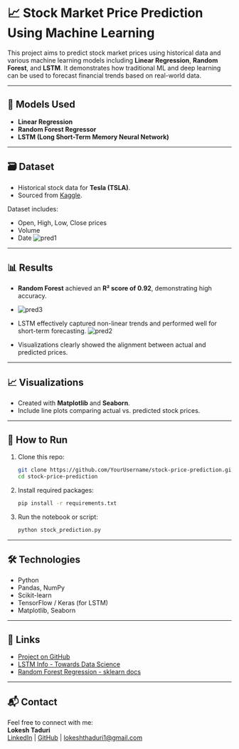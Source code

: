 # 📈 Stock Market Price Prediction Using Machine Learning

This project aims to predict stock market prices using historical data and various machine learning models including **Linear Regression**, **Random Forest**, and **LSTM**. It demonstrates how traditional ML and deep learning can be used to forecast financial trends based on real-world data.

---

## 🧠 Models Used

- **Linear Regression**
- **Random Forest Regressor**
- **LSTM (Long Short-Term Memory Neural Network)**

---

## 🗃️ Dataset

- Historical stock data for **Tesla (TSLA)**.
- Sourced from [Kaggle](https://www.kaggle.com/datasets/aspillai/tesla-stock-price-with-indicators-10-years/data).

Dataset includes:
- Open, High, Low, Close prices
- Volume
- Date
  ![pred1](https://github.com/user-attachments/assets/c7498f78-add4-44ab-86b0-ceba987e479d)


---

## 📊 Results

- **Random Forest** achieved an **R² score of 0.92**, demonstrating high accuracy.
- ![pred3](https://github.com/user-attachments/assets/461ccd22-407d-4f0f-b95b-dcadbce52e6b)

- LSTM effectively captured non-linear trends and performed well for short-term forecasting.
  ![pred2](https://github.com/user-attachments/assets/29758fc1-fbeb-451a-a6b7-c01e344d5f94)

- Visualizations clearly showed the alignment between actual and predicted prices.

---

## 📈 Visualizations

- Created with **Matplotlib** and **Seaborn**.
- Include line plots comparing actual vs. predicted stock prices.

---

## 🚀 How to Run

1. Clone this repo:
    ```bash
    git clone https://github.com/YourUsername/stock-price-prediction.git
    cd stock-price-prediction
    ```

2. Install required packages:
    ```bash
    pip install -r requirements.txt
    ```

3. Run the notebook or script:
    ```bash
    python stock_prediction.py
    ```

---

## 🛠️ Technologies

- Python
- Pandas, NumPy
- Scikit-learn
- TensorFlow / Keras (for LSTM)
- Matplotlib, Seaborn

---

## 📎 Links

- [Project on GitHub](https://github.com/YourUsername/stock-price-prediction)
- [LSTM Info - Towards Data Science](https://towardsdatascience.com/)
- [Random Forest Regression - sklearn docs](https://scikit-learn.org/stable/modules/generated/sklearn.ensemble.RandomForestRegressor.html)

---

## 📬 Contact

Feel free to connect with me:  
**Lokesh Taduri**  
[LinkedIn](https://linkedin.com/in/lokesh-taduri) | [GitHub](https://github.com/LokeshTaduri1) | lokeshthaduri1@gmail.com
